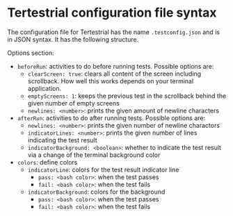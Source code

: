 # Tertestrial configuration file syntax

The configuration file for Tertestrial has the name `.testconfig.json` and is in
JSON syntax. It has the following structure.

Options section:

- `beforeRun`: activities to do before running tests. Possible options are:
  - `clearScreen: true`: clears all content of the screen including scrollback.
    How well this works depends on your terminal application.
  - `emptyScreens: 1`: keeps the previous test in the scrollback behind the
    given number of empty screens
  - `newlines: <number>`: prints the given amount of newline characters
- `afterRun`: activities to do after running tests. Possible options are:
  - `newlines: <number>`: prints the given number of newline charactors
  - `indicatorLines: <number>`: prints the given number of lines indicating the
    test result
  - `indicatorBackground: <boolean>`: whether to indicate the test result via a
    change of the terminal background color
- `colors`: define colors
  - `indicatorLine`: colors for the test result indicator line
    - `pass: <bash color>`: when the test passes
    - `fail: <bash color>`: when the test fails
  - `indicatorBackground`: colors for the background
    - `pass: <bash color>`: when the test passes
    - `fail: <bash color>`: when the test fails
